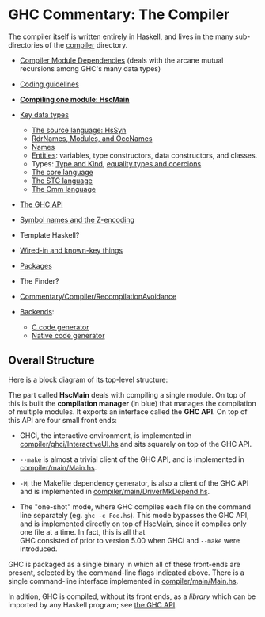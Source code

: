 # GHC Commentary: The Compiler


The compiler itself is written entirely in Haskell, and lives in the many sub-directories of the [compiler](/trac/ghc/browser/ghc/compiler) directory.  

- [Compiler Module Dependencies](module-dependencies) (deals with the arcane mutual recursions among GHC's many data types)
- [Coding guidelines](commentary/coding-style)

- **[Compiling one module: HscMain](commentary/compiler/hsc-main)**

- [Key data types](commentary/compiler/key-data-types)

  - [The source language: HsSyn](commentary/compiler/hs-syn-type)
  - [RdrNames, Modules, and OccNames](commentary/compiler/rdr-name-type)
  - [Names](commentary/compiler/name-type)
  - [Entities](commentary/compiler/entity-types): variables, type constructors, data constructors, and classes.
  - Types: [Type and Kind](commentary/compiler/type-type), [equality types and coercions](commentary/compiler/fc)
  - [The core language](commentary/compiler/core-syn-type)
  - [The STG language](commentary/compiler/stg-syn-type)
  - [The Cmm language](commentary/compiler/cmm-type)

- [The GHC API](commentary/compiler/api)
- [Symbol names and the Z-encoding](commentary/compiler/symbol-names)
- Template Haskell?
- [Wired-in and known-key things](commentary/compiler/wired-in)
- [Packages](commentary/compiler/packages)
- The Finder?
- [Commentary/Compiler/RecompilationAvoidance](commentary/compiler/recompilation-avoidance)
- [Backends](commentary/compiler/backends):

  - [C code generator](commentary/compiler/backends/ppr-c)
  - [Native code generator](commentary/compiler/backends/ncg)

## Overall Structure


Here is a block diagram of its top-level structure:

[](/trac/ghc/attachment/wiki/Commentary/Compiler/ghc-top.png)


The part called **HscMain** deals with compiling a single module.  On top of this is built the **compilation manager** (in blue) that manages the compilation of multiple modules.  It exports an interface called the **GHC API**.  On top of this API are four small front ends:

- GHCi, the interactive environment, is implemented in [compiler/ghci/InteractiveUI.hs](/trac/ghc/browser/ghc/compiler/ghci/InteractiveUI.hs) and sits squarely on top of the GHC
  API.

- `--make` is almost a trivial client of the GHC API, and is implemented in [compiler/main/Main.hs](/trac/ghc/browser/ghc/compiler/main/Main.hs). 

- `-M`, the Makefile dependency generator, is also a client of the GHC API and is implemented in
  [compiler/main/DriverMkDepend.hs](/trac/ghc/browser/ghc/compiler/main/DriverMkDepend.hs). 

- The "one-shot" mode, where GHC compiles each file on the command line separately (eg. `ghc -c Foo.hs`). This mode bypasses the GHC API, and is implemented
  directly on top of [HscMain](commentary/compiler/hsc-main), since it compiles only one file at a time. In fact, this is all that   
  GHC consisted of prior to version 5.00 when GHCi and `--make` were introduced.


GHC is packaged as a single binary in which all of these front-ends are present, selected by the command-line flags indicated above.  There is a single command-line interface implemented in [compiler/main/Main.hs](/trac/ghc/browser/ghc/compiler/main/Main.hs).


In adition, GHC is compiled, without its front ends, as a *library* which can be imported by any Haskell program; see [the GHC API](commentary/compiler/api).
